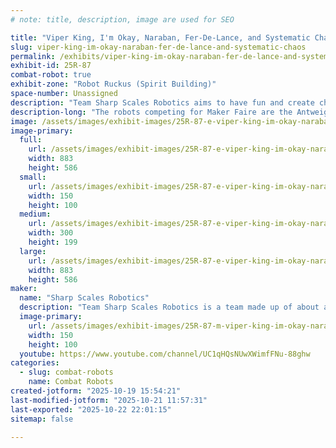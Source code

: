```yaml
---
# note: title, description, image are used for SEO

title: "Viper King, I'm Okay, Naraban, Fer-De-Lance, and Systematic Chaos"
slug: viper-king-im-okay-naraban-fer-de-lance-and-systematic-chaos
permalink: /exhibits/viper-king-im-okay-naraban-fer-de-lance-and-systematic-chaos/
exhibit-id: 25R-87
combat-robot: true
exhibit-zone: "Robot Ruckus (Spirit Building)"
space-number: Unassigned
description: "Team Sharp Scales Robotics aims to have fun and create chaos in the arena."
description-long: "The robots competing for Maker Faire are the Antweights: Viper King, Naraban, I'm Okay, Fer-De-Lance, and the Beetleweight: Systematic Chaos."
image: /assets/images/exhibit-images/25R-87-e-viper-king-im-okay-naraban-fer-de-lance-and-systematic-chaos-43-ssr-logo-7151-300x199.PNG
image-primary: 
  full:
    url: /assets/images/exhibit-images/25R-87-e-viper-king-im-okay-naraban-fer-de-lance-and-systematic-chaos-43-ssr-logo-7151-full.PNG
    width: 883
    height: 586
  small:
    url: /assets/images/exhibit-images/25R-87-e-viper-king-im-okay-naraban-fer-de-lance-and-systematic-chaos-43-ssr-logo-7151-150x100.PNG
    width: 150
    height: 100
  medium:
    url: /assets/images/exhibit-images/25R-87-e-viper-king-im-okay-naraban-fer-de-lance-and-systematic-chaos-43-ssr-logo-7151-300x199.PNG
    width: 300
    height: 199
  large:
    url: /assets/images/exhibit-images/25R-87-e-viper-king-im-okay-naraban-fer-de-lance-and-systematic-chaos-43-ssr-logo-7151-883x586.PNG
    width: 883
    height: 586
maker: 
  name: "Sharp Scales Robotics"
  description: "Team Sharp Scales Robotics is a team made up of about a dozen robots (half of which are only CAD designs) and is affiliated with Purple Fire Robotics."
  image-primary:
    url: /assets/images/exhibit-images/25R-87-m-viper-king-im-okay-naraban-fer-de-lance-and-systematic-chaos-ssr-logo-300x199.PNG
    width: 150
    height: 100
  youtube: https://www.youtube.com/channel/UC1qHQsNUwXWimfFNu-88ghw
categories: 
  - slug: combat-robots
    name: Combat Robots
created-jotform: "2025-10-19 15:54:21"
last-modified-jotform: "2025-10-21 11:57:31"
last-exported: "2025-10-22 22:01:15"
sitemap: false

---
```

